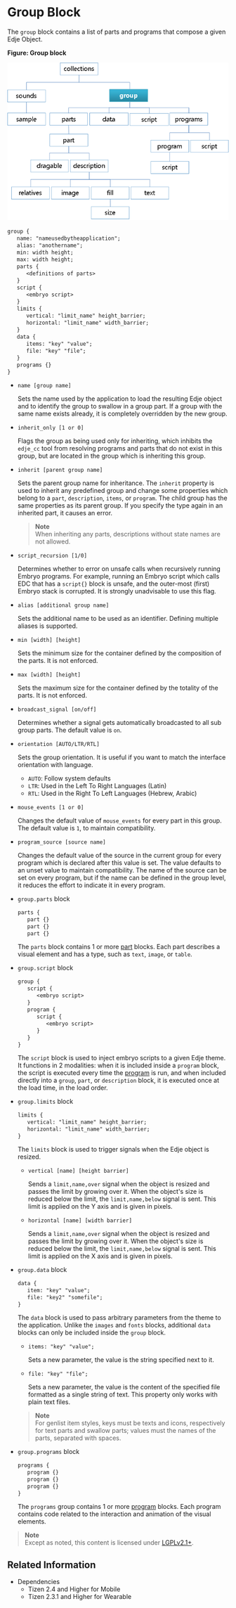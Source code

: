 # Group Block

The `group` block contains a list of parts and programs that compose a given Edje Object.

**Figure: Group block**

![Group block](./media/diagram_group.png)

```
group {
   name: "nameusedbytheapplication";
   alias: "anothername";
   min: width height;
   max: width height;
   parts {
      <definitions of parts>
   }
   script {
      <embryo script>
   }
   limits {
      vertical: "limit_name" height_barrier;
      horizontal: "limit_name" width_barrier;
   }
   data {
      items: "key" "value";
      file: "key" "file";
   }
   programs {}
}
```

- `name [group name]`  

  Sets the name used by the application to load the resulting Edje object and to identify the group to swallow in a group part. If a group with the same name exists already, it is completely overridden by the new group.

- `inherit_only [1 or 0]`  

  Flags the group as being used only for inheriting, which inhibits the `edje_cc` tool from resolving programs and parts that do not exist in this group, but are located in the group which is inheriting this group.

- `inherit [parent group name]`  

  Sets the parent group name for inheritance. The `inherit` property is used to inherit any predefined group and change some properties which belong to a `part`, `description`, `items`, or `program`. The child group has the same properties as its parent group. If you specify the type again in an inherited part, it causes an error.

  > **Note**  
  > When inheriting any parts, descriptions without state names are not allowed.

- `script_recursion [1/0]`  

  Determines whether to error on unsafe calls when recursively running Embryo programs. For example, running an Embryo script which calls EDC that has a `script{}` block is unsafe, and the outer-most (first) Embryo stack is corrupted. It is strongly unadvisable to use this flag.

- `alias [additional group name]`  

  Sets the additional name to be used as an identifier. Defining multiple aliases is supported.

- `min [width] [height]`  

  Sets the minimum size for the container defined by the composition of the parts. It is not enforced.

- `max [width] [height]`  

  Sets the maximum size for the container defined by the totality of the parts. It is not enforced.

- `broadcast_signal [on/off]`  

  Determines whether a signal gets automatically broadcasted to all sub group parts. The default value is `on`.

- `orientation [AUTO/LTR/RTL]`  

  Sets the group orientation. It is useful if you want to match the interface orientation with language.
  - `AUTO`: Follow system defaults
  - `LTR`: Used in the Left To Right Languages (Latin)
  - `RTL`: Used in the Right To Left Languages (Hebrew, Arabic)

- `mouse_events [1 or 0]`  

  Changes the default value of `mouse_events` for every part in this group. The default value is `1`, to maintain compatibility.

- `program_source [source name]`  

  Changes the default value of the source in the current group for every program which is declared after this value is set. The value defaults to an unset value to maintain compatibility. The name of the source can be set on every program, but if the name can be defined in the group level, it reduces the effort to indicate it in every program.

- `group.parts` block

  ```
  parts {
     part {}
     part {}
     part {}
  ```

  The `parts` block contains 1 or more [part](./learn-edc-part.md) blocks. Each part describes a visual element and has a type, such as `text`, `image`, or `table`.

- `group.script` block

  ```
  group {
     script {
        <embryo script>
     }
     program {
        script {
           <embryo script>
        }
     }
  }
  ```

  The `script` block is used to inject embryo scripts to a given Edje theme. It functions in 2 modalities: when it is included inside a `program` block, the script is executed every time the [program](./learn-edc-program.md) is run, and when included directly into a `group`, `part`, or `description` block, it is executed once at the load time, in the load order.

- `group.limits` block

  ```
  limits {
     vertical: "limit_name" height_barrier;
     horizontal: "limit_name" width_barrier;
  }
  ```

  The `limits` block is used to trigger signals when the Edje object is resized.
  - `vertical [name] [height barrier]`  

    Sends a `limit,name,over` signal when the object is resized and passes the limit by growing over it. When the object's size is reduced below the limit, the `limit,name,below` signal is sent. This limit is applied on the Y axis and is given in pixels.

  - `horizontal [name] [width barrier]`  

    Sends a `limit,name,over` signal when the object is resized and passes the limit by growing over it. When the object's size is reduced below the limit, the `limit,name,below` signal is sent. This limit is applied on the X axis and is given in pixels.

- `group.data` block

  ```
  data {
     item: "key" "value";
     file: "key2" "somefile";
  }
  ```

  The `data` block is used to pass arbitrary parameters from the theme to the application. Unlike the `images` and `fonts` blocks, additional `data` blocks can only be included inside the `group` block.
  - `items: "key" "value";`  

    Sets a new parameter, the value is the string specified next to it.

  - `file: "key" "file";`  

    Sets a new parameter, the value is the content of the specified file formatted as a single string of text. This property only works with plain text files.

  > **Note**  
  > For genlist item styles, keys must be texts and icons, respectively for text parts and swallow parts; values must the names of the parts, separated with spaces.

- `group.programs` block

  ```
  programs {
     program {}
     program {}
     program {}
  }
  ```

  The `programs` group contains 1 or more [program](./learn-edc-program.md) blocks. Each program contains code related to the interaction and animation of the visual elements.

> **Note**  
> Except as noted, this content is licensed under [LGPLv2.1+](http://opensource.org/licenses/LGPL-2.1).

## Related Information
- Dependencies
  - Tizen 2.4 and Higher for Mobile
  - Tizen 2.3.1 and Higher for Wearable
